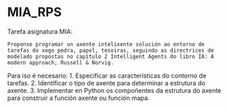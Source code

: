 # MIA_RPS
Tarefa asignatura MIA:

    Proponse programar un axente intelixente solución ao entorno de tarefas do xogo pedra, papel, tesoiras, seguindo as directrices de modelado propostas no capítulo 2 Intelligent Agents do libro IA: A modern approach, Russell & Norvig.

Para iso é necesario:
    1. Especificar as características do contorno de tarefas.
    2. Identificar o tipo de axente para determinar a estrutura do axente.
    3. Implementar en Python os compoñentes da estrutura do axente para construir a función axente ou función mapa.
